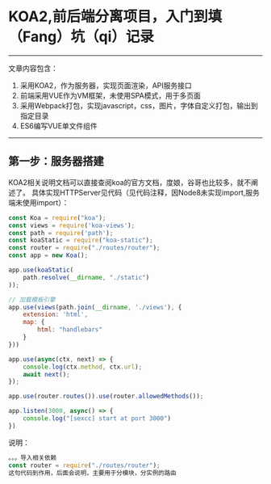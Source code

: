 # KOA2,前后端分离项目，入门到填（Fang）坑（qi）记录

------
文章内容包含：
1. 采用KOA2，作为服务器，实现页面渲染，API服务接口
2. 前端采用VUE作为VM框架，未使用SPA模式，用于多页面
3. 采用Webpack打包，实现javascript，css，图片，字体自定义打包，输出到指定目录
4. ES6编写VUE单文件组件

-----
## 第一步：服务器搭建
KOA2相关说明文档可以直接查阅koa的官方文档，度娘，谷哥也比较多，就不阐述了。
具体实现HTTPServer见代码（见代码注释，因Node8未实现import,服务端未使用import）：

```javascript
const Koa = require("koa");
const views = require('koa-views');
const path = require('path');
const koaStatic = require("koa-static");
const router = require("./routes/router");
const app = new Koa();

app.use(koaStatic(
	path.resolve(__dirname, "./static")
));

// 加载模板引擎
app.use(views(path.join(__dirname, './views'), {
	extension: 'html',
	map: {
		html: "handlebars"
	}
}))

app.use(async(ctx, next) => {
	console.log(ctx.method, ctx.url);
	await next();
});

app.use(router.routes()).use(router.allowedMethods());

app.listen(3000, async() => {
	console.log("[sexcc] start at port 3000")
})

```

说明：
```javascript
。。。导入相关依赖
const router = require("./routes/router");
这句代码到作用，后面会说明，主要用于分模块，分实例的路由

````
